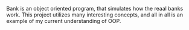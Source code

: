 Bank is an object oriented program, that simulates how the reaal banks work. This project utilizes many interesting concepts, 
and all in all is an example of my current understanding of OOP.

